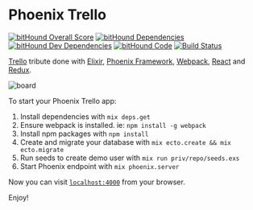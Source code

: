 # Phoenix Trello

[![bitHound Overall Score](https://www.bithound.io/github/bigardone/phoenix-trello/badges/score.svg)](https://www.bithound.io/github/bigardone/phoenix-trello)
[![bitHound Dependencies](https://www.bithound.io/github/bigardone/phoenix-trello/badges/dependencies.svg)](https://www.bithound.io/github/bigardone/phoenix-trello/master/dependencies/npm)
[![bitHound Dev Dependencies](https://www.bithound.io/github/bigardone/phoenix-trello/badges/devDependencies.svg)](https://www.bithound.io/github/bigardone/phoenix-trello/master/dependencies/npm)
[![bitHound Code](https://www.bithound.io/github/bigardone/phoenix-trello/badges/code.svg)](https://www.bithound.io/github/bigardone/phoenix-trello)
[![Build Status](https://travis-ci.org/bigardone/phoenix-trello.svg?branch=master)](https://travis-ci.org/bigardone/phoenix-trello)

[Trello](http://trello.com) tribute done with [Elixir](https://github.com/elixir-lang/elixir), [Phoenix Framework](https://github.com/phoenixframework/phoenix), [Webpack](https://github.com/webpack/webpack), [React](https://github.com/facebook/react) and [Redux](https://github.com/rackt/redux).

![`board`](http://codeloveandboards.com/images/blog/trello_tribute_pt_1/sign-in-a8fa19da.jpg)

To start your Phoenix Trello app:

  1. Install dependencies with `mix deps.get`
  2. Ensure webpack is installed. ie: `npm install -g webpack`
  3. Install npm packages with `npm install`
  4. Create and migrate your database with `mix ecto.create && mix ecto.migrate`
  5. Run seeds to create demo user with `mix run priv/repo/seeds.exs`
  6. Start Phoenix endpoint with `mix phoenix.server`

Now you can visit [`localhost:4000`](http://localhost:4000) from your browser.

Enjoy!
